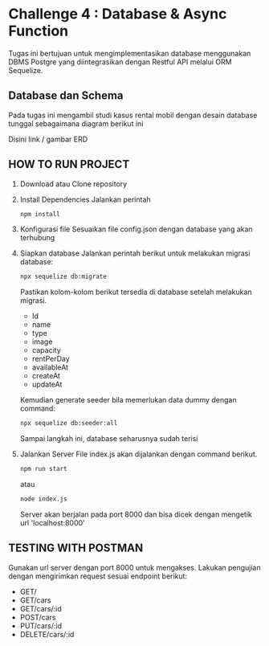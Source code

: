 # Challenge 4 : Database & Async Function

Tugas ini bertujuan untuk mengimplementasikan database menggunakan DBMS Postgre yang diintegrasikan dengan Restful API melalui ORM Sequelize.

## Database dan Schema

Pada tugas ini mengambil studi kasus rental mobil dengan desain database tunggal sebagaimana diagram berikut ini

Disini link / gambar ERD

## HOW TO RUN PROJECT

1. Download atau Clone repository
2. Install Dependencies
   Jalankan perintah
   
   ```bash
   npm install
   ```

3. Konfigurasi file
   Sesuaikan file config.json dengan database yang akan terhubung
4. Siapkan database
   Jalankan perintah berikut untuk melakukan migrasi database:

   ```bash
   npx sequelize db:migrate
   ```

   Pastikan kolom-kolom berikut tersedia di database setelah melakukan migrasi.
   
   - Id
   - name
   - type
   - image
   - capacity
   - rentPerDay
   - availableAt
   - createAt
   - updateAt
   
   Kemudian generate seeder bila memerlukan data dummy dengan command:
   
   ```bash
   npx sequelize db:seeder:all
   ```
   
   Sampai langkah ini, database seharusnya sudah terisi 
5. Jalankan Server
   File index.js akan dijalankan dengan command berikut.
   
   ```bash
   npm run start
   ```
   
   atau
   
   ```bash
   node index.js
   ```
   
   Server akan berjalan pada port 8000 dan bisa dicek dengan mengetik url 'localhost:8000'

## TESTING WITH POSTMAN

Gunakan url server dengan port 8000 untuk mengakses.
Lakukan pengujian dengan mengirimkan request sesuai endpoint berikut:

- GET/
- GET/cars
- GET/cars/:id
- POST/cars
- PUT/cars/:id
- DELETE/cars/:id
